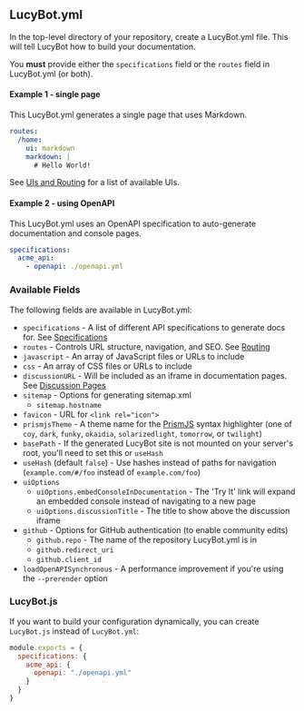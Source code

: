 ## LucyBot.yml
In the top-level directory of your repository, create a LucyBot.yml
file.  This will tell LucyBot how to build your documentation.

You **must** provide either the `specifications` field or the `routes`
field in LucyBot.yml (or both).

#### Example 1 - single page
This LucyBot.yml generates a single page that uses Markdown.

```yaml
routes:
  /home:
    ui: markdown
    markdown: |
      # Hello World!
```

See [UIs and Routing](LucyBot_yml/UIs_and_Routing) for a list of available UIs.

#### Example 2 - using OpenAPI
This LucyBot.yml uses an OpenAPI specification to auto-generate
documentation and console pages.

```yaml
specifications:
  acme_api:
    - openapi: ./openapi.yml
```

### Available Fields
The following fields are available in LucyBot.yml:

* `specifications` - A list of different API specifications to generate docs for. See [Specifications](LucyBot_yml/API_Specifications)
* `routes` - Controls URL structure, navigation, and SEO. See [Routing](LucyBot_yml/UIs_and_Routing)
* `javascript` - An array of JavaScript files or URLs to include
* `css` - An array of CSS files or URLs to include
* `discussionURL` - Will be included as an iframe in documentation pages. See [Discussion Pages](Discussion_Pages)
* `sitemap` - Options for generating sitemap.xml
  * `sitemap.hostname`
* `favicon` - URL for `<link rel="icon">`
* `prismjsTheme` - A theme name for the [PrismJS](https://github.com/PrismJS/prism/tree/gh-pages/themes)
syntax highlighter (one of `coy`, `dark`, `funky`, `okaidia`, `solarizedlight`, `tomorrow`, or `twilight`)
* `basePath` - If the generated LucyBot site is not mounted on your server's root, you'll need to set this or `useHash`
* `useHash` (default `false`) - Use hashes instead of paths for navigation (`example.com/#/foo` instead of `example.com/foo`)
* `uiOptions`
  * `uiOptions.embedConsoleInDocumentation` - The 'Try It' link will expand an embedded console instead of navigating to a new page
  * `uiOptions.discussionTitle` - The title to show above the discussion iframe
* `github` - Options for GitHub authentication (to enable community edits)
  * `github.repo` - The name of the repository LucyBot.yml is in
  * `github.redirect_uri`
  * `github.client_id`
* `loadOpenAPISynchronous` - A performance improvement if you're using the `--prerender` option

### LucyBot.js
If you want to build your configuration dynamically, you can create `LucyBot.js` instead of `LucyBot.yml`:

```javascript
module.exports = {
  specifications: {
    acme_api: {
      openapi: "./openapi.yml"
    }
  }
}
```
